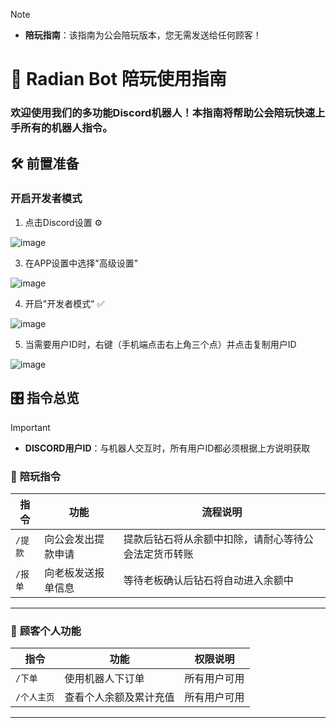
> [!NOTE] 
> - **陪玩指南**：该指南为公会陪玩版本，您无需发送给任何顾客！

# 🤖 Radian Bot 陪玩使用指南

### 欢迎使用我们的多功能Discord机器人！本指南将帮助公会陪玩快速上手所有的机器人指令。

## 🛠️ 前置准备

### 开启开发者模式
1. 点击Discord设置 ⚙️

 ![image](https://github.com/user-attachments/assets/95935c0e-c788-4148-b237-f001bcc946c2)
 
3. 在APP设置中选择"高级设置"
  
![image](https://github.com/user-attachments/assets/6c5f21f0-ac86-4e9a-ac68-26680568b9cb)

4. 开启"开发者模式" ✅

![image](https://github.com/user-attachments/assets/c0de1bb8-be7c-4d9d-8ed4-2aad62a13fdd)

5. 当需要用户ID时，右键（手机端点击右上角三个点）并点击复制用户ID

![image](https://github.com/user-attachments/assets/9b30f240-1ead-483d-8f1f-3d2bbcdd3591)


## 🎛️ 指令总览
> [!IMPORTANT]
>  - **DISCORD用户ID**：与机器人交互时，所有用户ID都必须根据上方说明获取

### 📝 **陪玩指令**  
| 指令 | 功能 | 流程说明 |  
|------|------|----------|  
| `/提款` | 向公会发出提款申请 | 提款后钻石将从余额中扣除，请耐心等待公会法定货币转账 |
| `/报单` | 向老板发送报单信息 | 等待老板确认后钻石将自动进入余额中 |

---

### 👤 **顾客个人功能**  
| 指令 | 功能 | 权限说明 |  
|------|------|----------|  
| `/下单` | 使用机器人下订单 | 所有用户可用 |  
| `/个人主页` | 查看个人余额及累计充值 | 所有用户可用 |  
---
